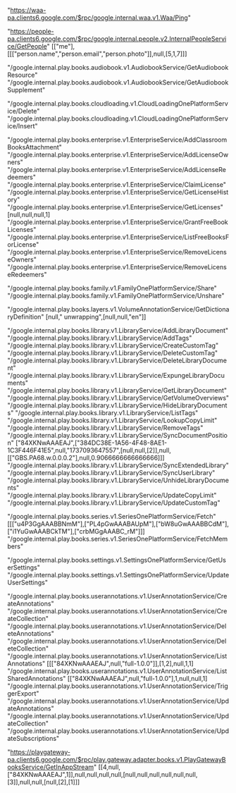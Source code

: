"https://waa-pa.clients6.google.com/$rpc/google.internal.waa.v1.Waa/Ping"

"https://people-pa.clients6.google.com/$rpc/google.internal.people.v2.InternalPeopleService/GetPeople" [["me"],[[["person.name","person.email","person.photo"]],null,[5,1,7]]]

"/google.internal.play.books.audiobook.v1.AudiobookService/GetAudiobookResource"
"/google.internal.play.books.audiobook.v1.AudiobookService/GetAudiobookSupplement"

"/google.internal.play.books.cloudloading.v1.CloudLoadingOnePlatformService/Delete"
"/google.internal.play.books.cloudloading.v1.CloudLoadingOnePlatformService/Insert"

"/google.internal.play.books.enterprise.v1.EnterpriseService/AddClassroomBooksAttachment"
"/google.internal.play.books.enterprise.v1.EnterpriseService/AddLicenseOwners"
"/google.internal.play.books.enterprise.v1.EnterpriseService/AddLicenseRedeemers"
"/google.internal.play.books.enterprise.v1.EnterpriseService/ClaimLicense"
"/google.internal.play.books.enterprise.v1.EnterpriseService/GetLicenseHistory"
"/google.internal.play.books.enterprise.v1.EnterpriseService/GetLicenses" [null,null,null,1]
"/google.internal.play.books.enterprise.v1.EnterpriseService/GrantFreeBookLicenses"
"/google.internal.play.books.enterprise.v1.EnterpriseService/ListFreeBooksForLicense"
"/google.internal.play.books.enterprise.v1.EnterpriseService/RemoveLicenseOwners"
"/google.internal.play.books.enterprise.v1.EnterpriseService/RemoveLicenseRedeemers"

"/google.internal.play.books.family.v1.FamilyOnePlatformService/Share"
"/google.internal.play.books.family.v1.FamilyOnePlatformService/Unshare"

"/google.internal.play.books.layers.v1.VolumeAnnotationService/GetDictionaryDefinition" [null," unwrapping",[null,null,"en"]]

"/google.internal.play.books.library.v1.LibraryService/AddLibraryDocument"
"/google.internal.play.books.library.v1.LibraryService/AddTags"
"/google.internal.play.books.library.v1.LibraryService/CreateCustomTag"
"/google.internal.play.books.library.v1.LibraryService/DeleteCustomTag"
"/google.internal.play.books.library.v1.LibraryService/DeleteLibraryDocument"
"/google.internal.play.books.library.v1.LibraryService/ExpungeLibraryDocuments"
"/google.internal.play.books.library.v1.LibraryService/GetLibraryDocument"
"/google.internal.play.books.library.v1.LibraryService/GetVolumeOverviews"
"/google.internal.play.books.library.v1.LibraryService/HideLibraryDocuments"
"/google.internal.play.books.library.v1.LibraryService/ListTags"
"/google.internal.play.books.library.v1.LibraryService/LookupCopyLimit"
"/google.internal.play.books.library.v1.LibraryService/RemoveTags"
"/google.internal.play.books.library.v1.LibraryService/SyncDocumentPosition" ["84XKNwAAAEAJ",["384DC38E-1A56-4F48-8AE1-1C3F446F41E5",null,"1737093647557",[null,null,[2]],null,[["GBS.PA68.w.0.0.0.2"],null,0.9066666666666666]]]
"/google.internal.play.books.library.v1.LibraryService/SyncExtendedLibrary"
"/google.internal.play.books.library.v1.LibraryService/SyncUserLibrary"
"/google.internal.play.books.library.v1.LibraryService/UnhideLibraryDocuments"
"/google.internal.play.books.library.v1.LibraryService/UpdateCopyLimit"
"/google.internal.play.books.library.v1.LibraryService/UpdateCustomTag"

"/google.internal.play.books.series.v1.SeriesOnePlatformService/Fetch" [[["u4P3GgAAABBNmM"],["PL4pGwAAABAUpM"],["bW8uGwAAABBCdM"],["i1YuGwAAABCkTM"],["crbMGgAAABC_rM"]]]
"/google.internal.play.books.series.v1.SeriesOnePlatformService/FetchMembers"

"/google.internal.play.books.settings.v1.SettingsOnePlatformService/GetUserSettings"
"/google.internal.play.books.settings.v1.SettingsOnePlatformService/UpdateUserSettings"

"/google.internal.play.books.userannotations.v1.UserAnnotationService/CreateAnnotations"
"/google.internal.play.books.userannotations.v1.UserAnnotationService/CreateCollection"
"/google.internal.play.books.userannotations.v1.UserAnnotationService/DeleteAnnotations"
"/google.internal.play.books.userannotations.v1.UserAnnotationService/DeleteCollection"
"/google.internal.play.books.userannotations.v1.UserAnnotationService/ListAnnotations" [[["84XKNwAAAEAJ",null,"full-1.0.0"]],[1,2],null,1,1]
"/google.internal.play.books.userannotations.v1.UserAnnotationService/ListSharedAnnotations" [["84XKNwAAAEAJ",null,"full-1.0.0"],1,null,null,1]
"/google.internal.play.books.userannotations.v1.UserAnnotationService/TriggerExport"
"/google.internal.play.books.userannotations.v1.UserAnnotationService/UpdateAnnotations"
"/google.internal.play.books.userannotations.v1.UserAnnotationService/UpdateCollection"
"/google.internal.play.books.userannotations.v1.UserAnnotationService/UpdateSubscriptions"

"https://playgateway-pa.clients6.google.com/$rpc/play.gateway.adapter.books.v1.PlayGatewayBooksService/GetInAppStream" [[4,null,["84XKNwAAAEAJ",1]],null,null,null,null,[null,null,null,null,null,null,[3]],null,null,[null,[2],[1]]]
